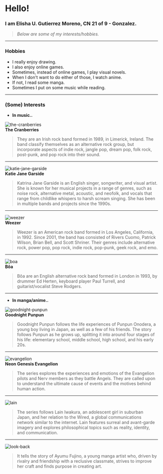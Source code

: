 # Hello!
### I am Elisha U. Gutierrez Moreno, CN 21 of 9 - Gonzalez.
> *Below are some of my interests/hobbies.*

---

### Hobbies
- I really enjoy drawing.
- I also enjoy online games.
- Sometimes, instead of online games, I play visual novels.
- When I don't want to do either of those, I watch anime.
- If not, I read some manga.
- Sometimes I put on some music while reading.

---

### (Some) Interests
- **In music..**

![the-cranberries](https://github.com/user-attachments/assets/085d5320-f771-461c-9a75-5d5269b6cfd1)    
**The Cranberries**
> They are an Irish rock band formed in 1989, in Limerick, Ireland. The band classify themselves as an alternative rock group, but incorporate aspects of indie rock, jangle pop, dream pop, folk rock, post-punk, and pop rock into their sound.

---

![katie-jane-garside](https://github.com/user-attachments/assets/74ce5106-5bb4-4efe-a1c8-4232a3b9db4c)      
**Katie Jane Garside**
> Katrina Jane Garside is an English singer, songwriter, and visual artist. She is known for her musical projects in a range of genres, such as noise rock, alternative metal, acoustic, and neofolk, and vocals that range from childlike whispers to harsh scream singing. She has been in multiple bands and projects since the 1990s.

---

![weezer](https://i.pinimg.com/474x/a6/b2/fa/a6b2fa1b0c724150acfb596bcde4f0fc.jpg)   
**Weezer**
> Weezer is an American rock band formed in Los Angeles, California, in 1992. Since 2001, the band has consisted of Rivers Cuomo, Patrick Wilson, Brian Bell, and Scott Shriner. Their genres include alternative rock, power pop, pop rock, indie rock, pop-punk, geek rock, and emo.

---

![boa](https://github.com/user-attachments/assets/84c81e00-040f-4b4a-9696-63bafac24a99)     
**Bôa**
> Bôa are an English alternative rock band formed in London in 1993, by drummer Ed Herten, keyboard player Paul Turrell, and guitarist/vocalist Steve Rodgers.

---

- **In manga/anime..**


![goodnight-punpun](https://github.com/user-attachments/assets/4b34f22a-c5c6-41f7-9cfb-c5ef3ed4dc10)     
**Goodnight Punpun**
> Goodnight Punpun follows the life experiences of Punpun Onodera, a young boy living in Japan, as well as a few of his friends. The story follows Punpun as he grows up, splitting it into around four stages of his life: elementary school, middle school, high school, and his early 20s.

---

![evangelion](https://github.com/user-attachments/assets/6038bbdd-0237-4824-af3a-e5430c476358)     
**Neon Genesis Evangelion**
> The series explores the experiences and emotions of the Evangelion pilots and Nerv members as they battle Angels. They are called upon to understand the ultimate cause of events and the motives behind human action.

---


![lain](https://github.com/user-attachments/assets/33e80dd7-3032-47b7-ad45-9bbfe7b9739a)
> The series follows Lain Iwakura, an adolescent girl in suburban Japan, and her relation to the Wired, a global communications network similar to the internet. Lain features surreal and avant-garde imagery and explores philosophical topics such as reality, identity, and communication.

---


![look-back](https://github.com/user-attachments/assets/6ed940af-ae12-47cf-bb1b-85e454578171)
> It tells the story of Ayumu Fujino, a young manga artist who, driven by rivalry and friendship with a reclusive classmate, strives to improve her craft and finds purpose in creating art.

